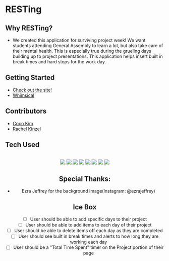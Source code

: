# RESTing

## Why RESTing?
* We created this application for surviving project week! We want students attending General Assembly to learn a lot, but also take care of their mental health. This is especially true during the grueling days building up to project presentations. This application helps insert built in break times and hard stops for the work day.

## Getting Started
* [Check out the site!]()
* [Whimsical]()

## Contributors
* [Coco Kim](https://github.com/imcocokim)
* [Rachel Kinzel](https://github.com/rharen11)

## Tech Used
<div align ="center">
<br>
<a href="#"><img src="https://img.shields.io/badge/html5-%23E34F26.svg?style=for-the-badge&logo=html5&logoColor=white" />  </a>
<a href ="#"><img src="https://img.shields.io/badge/javascript-%23323330.svg?style=for-the-badge&logo=javascript&logoColor=%23F7DF1E" />  </a>
<a href="#"><img src="https://img.shields.io/badge/Visual%20Studio-5C2D91.svg?style=for-the-badge&logo=visual-studio&logoColor=white" /> </a>
<a href="#"><img src="https://img.shields.io/badge/css3-%231572B6.svg?style=for-the-badge&logo=css3&logoColor=white" />  </a>
<a href="#"><img src="https://img.shields.io/badge/bootstrap-%23563D7C.svg?style=for-the-badge&logo=bootstrap&logoColor=white" /> </a>
<a href="#"><img src="https://img.shields.io/badge/express.js-%23404d59.svg?style=for-the-badge&logo=express&logoColor=%2361DAFB"> </a>
<a href="#"><img src="https://img.shields.io/badge/MongoDB-%234ea94b.svg?style=for-the-badge&logo=mongodb&logoColor=white"> </a>
<a href="#"><img src="https://img.shields.io/badge/react-%23323330.svg?style=for-the-badge&logo=react&logoColor=white"> </a>

## Special Thanks:
* Ezra Jeffrey for the background image(Instagram: @ezrajeffrey)

## Ice Box
* [ ] User should be able to add specific days to their project
* [ ] User should be able to add items to each day of their project
* [ ] User should be able to delete items off each day as they are completed
* [ ] User should see built in break times and alerts to how long they are working each day
* [ ] User should be a "Total Time Spent" timer on the Project portion of their page
